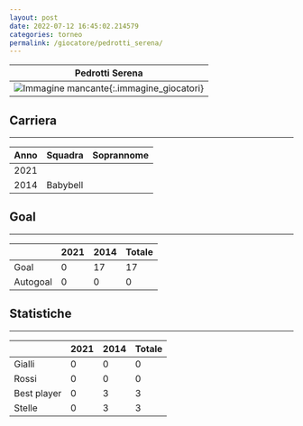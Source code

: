 ```yaml
---
layout: post
date: 2022-07-12 16:45:02.214579
categories: torneo
permalink: /giocatore/pedrotti_serena/
---
```

<link rel='stylesheets' href='./../assets/giocatori.css'>

| Pedrotti Serena |
|:-----:|
| ![Immagine mancante]('./../../assets/giocatori/pedrotti_serena.png){:.immagine_giocatori} |


## Carriera
----

|Anno|Squadra|Soprannome|
|:---:|---|---|
|2021|||
|2014|Babybell||


## Goal
----

| |2021|2014| Totale |
|---|---|---|---|
|Goal|0|17|17|
|Autogoal|0|0|0|


## Statistiche
----

| |2021|2014| Totale |
|---|---|---|---|
|Gialli|0|0|0|
|Rossi|0|0|0|
|Best player|0|3|3|
|Stelle|0|3|3|